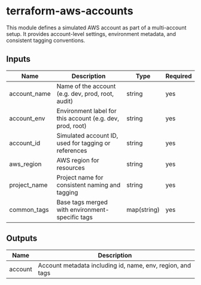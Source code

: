 # terraform-aws-accounts

This module defines a simulated AWS account as part of a multi-account setup.
It provides account-level settings, environment metadata, and consistent tagging conventions.

## Inputs

| Name         | Description                                               | Type        | Required |
| ------------ | --------------------------------------------------------- | ----------- | -------- |
| account_name | Name of the account (e.g. dev, prod, root, audit)         | string      | yes      |
| account_env  | Environment label for this account (e.g. dev, prod, root) | string      | yes      |
| account_id   | Simulated account ID, used for tagging or references      | string      | yes      |
| aws_region   | AWS region for resources                                  | string      | yes      |
| project_name | Project name for consistent naming and tagging            | string      | yes      |
| common_tags  | Base tags merged with environment-specific tags           | map(string) | yes      |

## Outputs

| Name    | Description                                                |
| ------- | ---------------------------------------------------------- |
| account | Account metadata including id, name, env, region, and tags |
